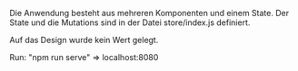 

Die Anwendung besteht aus mehreren Komponenten und einem State. Der State und die Mutations sind in der Datei store/index.js definiert.

Auf das Design wurde kein Wert gelegt.

Run: "npm run serve" => localhost:8080


